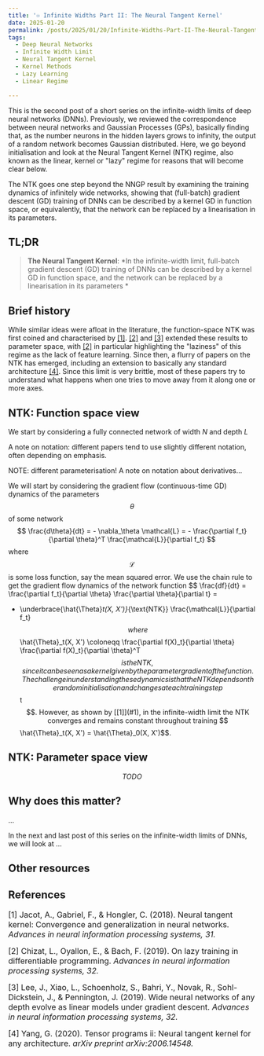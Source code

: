 ```yaml
---
title: '♾️ Infinite Widths Part II: The Neural Tangent Kernel'
date: 2025-01-20
permalink: /posts/2025/01/20/Infinite-Widths-Part-II-The-Neural-Tangent-Kernel/
tags:
  - Deep Neural Networks
  - Infinite Width Limit
  - Neural Tangent Kernel
  - Kernel Methods
  - Lazy Learning
  - Linear Regime

---
```


This is the second post of a short series on the infinite-width limits of deep neural networks (DNNs). Previously, we 
reviewed the correspondence between neural networks and Gaussian Processes (GPs), basically finding that, as the number 
neurons in the hidden layers grows to infinity, the output of a random network becomes Gaussian distributed. Here, we 
go beyond initialisation and look at the Neural Tangent Kernel (NTK) regime, also known as the linear, kernel or "lazy" 
regime for reasons that will become clear below. 

The NTK goes one step beyond the NNGP result by examining the training dynamics of infinitely wide networks, showing 
that (full-batch) gradient descent (GD) training of DNNs can be described by a kernel GD in function space, or 
equivalently, that the network can be replaced by a linearisation in its parameters.

## TL;DR
> **The Neural Tangent Kernel**: *In the infinite-width limit, full-batch gradient descent (GD) training of DNNs can be 
> described by a kernel GD in function space, and the network can be replaced by a linearisation in its parameters *

## Brief history
While similar ideas were afloat in the literature, the function-space NTK was first coined and characterised by 
[[1]](#1). [[2]](#2) and [[3]](#3) extended these results to parameter space, with [[2]](#2) in particular highlighting 
the "laziness" of this regime as the lack of feature learning. Since then, a flurry of papers on the NTK has emerged,
including an extension to basically any standard architecture [[4]](#4). Since this limit is very brittle, most of these
papers try to understand what happens when one tries to move away from it along one or more axes.

## NTK: Function space view
We start by considering a fully connected network of width $N$ and depth $L$



A note on notation: different papers tend to use slightly different notation, often depending on emphasis. 

NOTE: different parameterisation! A note on notation about derivatives...

We will start by considering the gradient flow (continuous-time GD) dynamics of the parameters $$\theta$$ of some network
$$
\frac{d\theta}{dt} = - \nabla_\theta \mathcal{L} = - \frac{\partial f_t}{\partial \theta}^T \frac{\mathcal{L}}{\partial f_t}
$$
where $$\mathcal{L}$$ is some loss function, say the mean squared error. We use the chain rule to get the gradient flow 
dynamics of the network function
$$
\frac{df}{dt} = \frac{\partial f_t}{\partial \theta} \frac{\partial \theta}{\partial t} = 
- \underbrace{\hat{\Theta}_t(X, X')}_{\text{NTK}} \frac{\mathcal{L}}{\partial f_t}
$$
where $$\hat{\Theta}_t(X, X') \coloneqq \frac{\partial f(X)_t}{\partial \theta} \frac{\partial f(X)_t}{\partial \theta}^T$$ is the 
NTK, since it can be seen as a kernel given by the parameter gradient of the function. The challenge in understanding
these dynamics is that the NTK depends on the random initialisation and changes at each training step $$t$$. However, 
as shown by [[1]](#1), in the infinite-width limit the NTK converges and remains constant throughout training 
$$\hat{\Theta}_t(X, X') = \hat{\Theta}_0(X, X')$$.

## NTK: Parameter space view

$$
TODO
$$

## Why does this matter?
...

In the next and last post of this series on the infinite-width limits of DNNs, we will look at ...


## Other resources


## References

<p> <font size="3"> <a id="1">[1]</a> 
Jacot, A., Gabriel, F., & Hongler, C. (2018). Neural tangent kernel: Convergence and generalization in neural networks. 
<i>Advances in neural information processing systems, 31.</i> </font> </p>

<p> <font size="3"> <a id="2">[2]</a> 
Chizat, L., Oyallon, E., & Bach, F. (2019). On lazy training in differentiable programming. <i>Advances in neural 
information processing systems, 32.</i> </font> </p>

<p> <font size="3"> <a id="3">[3]</a> 
Lee, J., Xiao, L., Schoenholz, S., Bahri, Y., Novak, R., Sohl-Dickstein, J., & Pennington, J. (2019). Wide neural 
networks of any depth evolve as linear models under gradient descent. <i>Advances in neural information processing 
systems, 32.</i> </font> </p>

<p> <font size="3"> <a id="4">[4]</a> 
Yang, G. (2020). Tensor programs ii: Neural tangent kernel for any architecture. <i>arXiv preprint 
arXiv:2006.14548.</i> </font> </p>
